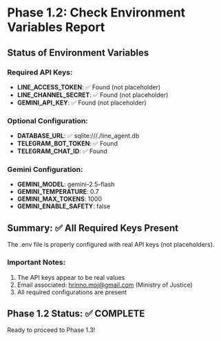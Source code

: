 # Phase 1.2: Check Environment Variables Report

## Status of Environment Variables

### Required API Keys:
- **LINE_ACCESS_TOKEN**: ✅ Found (not placeholder)
- **LINE_CHANNEL_SECRET**: ✅ Found (not placeholder)  
- **GEMINI_API_KEY**: ✅ Found (not placeholder)

### Optional Configuration:
- **DATABASE_URL**: ✅ sqlite:///./line_agent.db
- **TELEGRAM_BOT_TOKEN**: ✅ Found
- **TELEGRAM_CHAT_ID**: ✅ Found

### Gemini Configuration:
- **GEMINI_MODEL**: gemini-2.5-flash
- **GEMINI_TEMPERATURE**: 0.7
- **GEMINI_MAX_TOKENS**: 1000
- **GEMINI_ENABLE_SAFETY**: false

## Summary: ✅ All Required Keys Present

The .env file is properly configured with real API keys (not placeholders).

### Important Notes:
1. The API keys appear to be real values
2. Email associated: hrinno.moj@gmail.com (Ministry of Justice)
3. All required configurations are present

## Phase 1.2 Status: ✅ COMPLETE

Ready to proceed to Phase 1.3!
